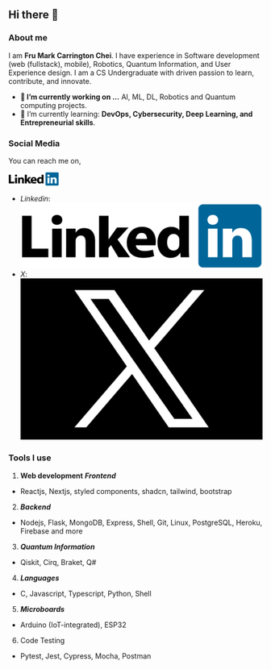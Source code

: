 ## Hi there 👋

### About me

I am **Fru Mark Carrington Chei**. I have experience in Software development (web (fullstack), mobile), Robotics, Quantum Information, and User Experience design. I am a CS Undergraduate with driven passion to learn, contribute, and innovate.

- **🔭 I’m currently working on ...** AI, ML, DL, Robotics and Quantum computing projects.
- 🌱 I’m currently learning: **DevOps, Cybersecurity, Deep Learning, and Entrepreneurial skills**.

### Social Media

You can reach me on,

<a href="https://www.linkedin.com/in/markcarrington-mtc2022/"><img src="https://github.com/carrington-115/carrington-115/blob/main/images/linkedin.svg.png" width="100" height="auto" /></a>

- _Linkedin_: [![Linkedin Logo](https://github.com/carrington-115/carrington-115/blob/main/images/linkedin.svg.png)](https://www.linkedin.com/in/markcarrington-mtc2022/)
- _X_: [![X logo](https://github.com/carrington-115/carrington-115/blob/main/images/x.jpeg)](https://x.com/FruChei)

### Tools I use

1. **Web development**
   **_Frontend_**

- Reactjs, Nextjs, styled components, shadcn, tailwind, bootstrap

2. **_Backend_**

- Nodejs, Flask, MongoDB, Express, Shell, Git, Linux, PostgreSQL, Heroku, Firebase and more

3. **_Quantum Information_**

- Qiskit, Cirq, Braket, Q#

4. **_Languages_**

- C, Javascript, Typescript, Python, Shell

5. **_Microboards_**

- Arduino (IoT-integrated), ESP32

6. Code Testing

- Pytest, Jest, Cypress, Mocha, Postman
